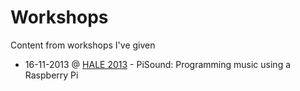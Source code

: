 Workshops
=========

Content from workshops I've given

* 16-11-2013 @ [HALE 2013](https://www.eventbrite.co.uk/event/8870595189) - PiSound: Programming music using a Raspberry Pi

